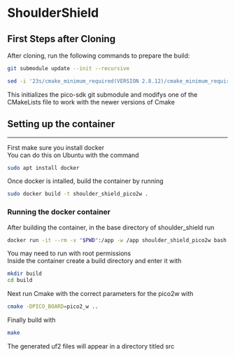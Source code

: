 # ShoulderShield
## First Steps after Cloning
After cloning, run the following commands to prepare the build:

```bash
git submodule update --init --recursive
```

```bash
sed -i '23s/cmake_minimum_required(VERSION 2.8.12)/cmake_minimum_required(VERSION 3.5..3.27)/' lib/pico-sdk/lib/mbedtls/CMakeLists.txt
```
This initializes the pico-sdk git submodule and modifys one of the CMakeLists file to work with the newer versions of Cmake

## Setting up the container
---
First make sure you install docker\
You can do this on Ubuntu with the command 
```bash
sudo apt install docker
```
Once docker is intalled, build the container by running
 ```bash
 sudo docker build -t shoulder_shield_pico2w .
```
### Running the docker container
After building the container, in the base directory of shoulder_shield run
```bash
docker run -it --rm -v "$PWD":/app -w /app shoulder_shield_pico2w bash
```
You may need to run with root permissions\
Inside the container create a build directory and enter it with
 ```bash 
mkdir build
cd build
```
Next run Cmake with the correct parameters for the pico2w with
 ```bash
cmake -DPICO_BOARD=pico2_w ..
```

Finally build with
 ```bash 
make
```
The generated uf2 files will appear in a directory titled src
